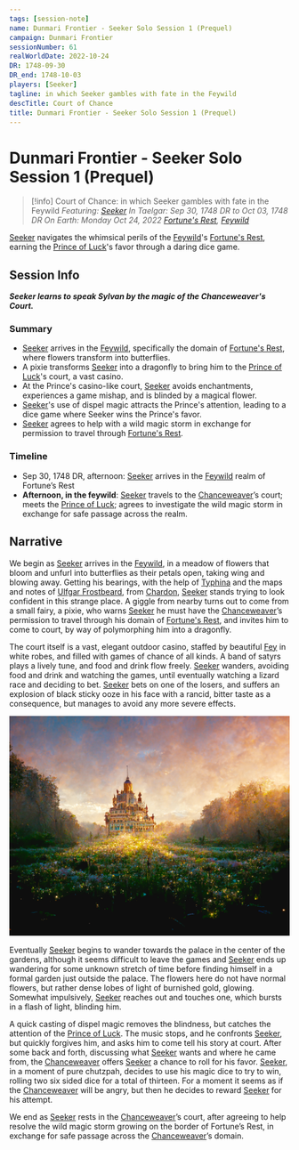 ```yaml
---
tags: [session-note]
name: Dunmari Frontier - Seeker Solo Session 1 (Prequel)
campaign: Dunmari Frontier
sessionNumber: 61
realWorldDate: 2022-10-24
DR: 1748-09-30
DR_end: 1748-10-03
players: [Seeker]
tagline: in which Seeker gambles with fate in the Feywild
descTitle: Court of Chance
title: Dunmari Frontier - Seeker Solo Session 1 (Prequel)
---
```

# Dunmari Frontier - Seeker Solo Session 1 (Prequel)

>[!info] Court of Chance: in which Seeker gambles with fate in the Feywild
> *Featuring: [Seeker](<../../../people/pcs/dunmar-fellowship/seeker.md>)*
> *In Taelgar: Sep 30, 1748 DR to Oct 03, 1748 DR*
> *On Earth: Monday Oct 24, 2022*
> *[Fortune's Rest](<../../../cosmology/multiverse/echo-realms/feywild/fortune-s-rest.md>), [Feywild](<../../../cosmology/multiverse/echo-realms/feywild/feywild.md>)*

[Seeker](<../../../people/pcs/dunmar-fellowship/seeker.md>) navigates the whimsical perils of the [Feywild](<../../../cosmology/multiverse/echo-realms/feywild/feywild.md>)'s [Fortune's Rest](<../../../cosmology/multiverse/echo-realms/feywild/fortune-s-rest.md>), earning the [Prince of Luck](<../../../people/extraplanar-powers/prince-of-luck.md>)'s favor through a daring dice game.
## Session Info

***Seeker learns to speak Sylvan by the magic of the Chanceweaver's Court.***
### Summary
- [Seeker](<../../../people/pcs/dunmar-fellowship/seeker.md>) arrives in the [Feywild](<../../../cosmology/multiverse/echo-realms/feywild/feywild.md>), specifically the domain of [Fortune's Rest](<../../../cosmology/multiverse/echo-realms/feywild/fortune-s-rest.md>), where flowers transform into butterflies.
- A pixie transforms [Seeker](<../../../people/pcs/dunmar-fellowship/seeker.md>) into a dragonfly to bring him to the [Prince of Luck](<../../../people/extraplanar-powers/prince-of-luck.md>)'s court, a vast casino.
- At the Prince's casino-like court, [Seeker](<../../../people/pcs/dunmar-fellowship/seeker.md>) avoids enchantments, experiences a game mishap, and is blinded by a magical flower.
- [Seeker](<../../../people/pcs/dunmar-fellowship/seeker.md>)'s use of dispel magic attracts the Prince's attention, leading to a dice game where Seeker wins the Prince's favor.
- [Seeker](<../../../people/pcs/dunmar-fellowship/seeker.md>) agrees to help with a wild magic storm in exchange for permission to travel through [Fortune's Rest](<../../../cosmology/multiverse/echo-realms/feywild/fortune-s-rest.md>).
### Timeline
- Sep 30, 1748 DR, afternoon:  [Seeker](<../../../people/pcs/dunmar-fellowship/seeker.md>) arrives in the [Feywild](<../../../cosmology/multiverse/echo-realms/feywild/feywild.md>) realm of Fortune’s Rest
- **Afternoon, in the feywild**: [Seeker](<../../../people/pcs/dunmar-fellowship/seeker.md>) travels to the [Chanceweaver](<../../../people/extraplanar-powers/prince-of-luck.md>)’s court; meets the [Prince of Luck](<../../../people/extraplanar-powers/prince-of-luck.md>); agrees to investigate the wild magic storm in exchange for safe passage across the realm.


## Narrative
We begin as [Seeker](<../../../people/pcs/dunmar-fellowship/seeker.md>) arrives in the [Feywild](<../../../cosmology/multiverse/echo-realms/feywild/feywild.md>), in a meadow of flowers that bloom and unfurl into butterflies as their petals open, taking wing and blowing away. Getting his bearings, with the help of [Typhina](<../../../people/fey/typhina.md>) and the maps and notes of [Ulfgar Frostbeard](<../../../people/dwarves/ulfgar-frostbeard.md>), from [Chardon](<../../../gazetteer/west-coast/chardonian-empire/chardon/chardon.md>), [Seeker](<../../../people/pcs/dunmar-fellowship/seeker.md>) stands trying to look confident in this strange place. A giggle from nearby turns out to come from a small fairy, a pixie, who warns [Seeker](<../../../people/pcs/dunmar-fellowship/seeker.md>) he must have the [Chanceweaver](<../../../people/extraplanar-powers/prince-of-luck.md>)’s permission to travel through his domain of [Fortune's Rest](<../../../cosmology/multiverse/echo-realms/feywild/fortune-s-rest.md>), and invites him to come to court, by way of polymorphing him into a dragonfly. 

The court itself is a vast, elegant outdoor casino, staffed by beautiful [Fey](<../../../species/children-of-the-riving/fey/fey.md>) in white robes, and filled with games of chance of all kinds. A band of satyrs plays a lively tune, and food and drink flow freely. [Seeker](<../../../people/pcs/dunmar-fellowship/seeker.md>) wanders, avoiding food and drink and watching the games, until eventually watching a lizard race and deciding to bet. [Seeker](<../../../people/pcs/dunmar-fellowship/seeker.md>) bets on one of the losers, and suffers an explosion of black sticky ooze in his face with a rancid, bitter taste as a consequence, but manages to avoid any more severe effects. 

![Prince of Luck Court](../../../assets/prince-of-luck-court.png)

Eventually [Seeker](<../../../people/pcs/dunmar-fellowship/seeker.md>) begins to wander towards the palace in the center of the gardens, although it seems difficult to leave the games and [Seeker](<../../../people/pcs/dunmar-fellowship/seeker.md>) ends up wandering for some unknown stretch of time before finding himself in a formal garden just outside the palace. The flowers here do not have normal flowers, but rather dense lobes of light of burnished gold, glowing. Somewhat impulsively, [Seeker](<../../../people/pcs/dunmar-fellowship/seeker.md>) reaches out and touches one, which bursts in a flash of light, blinding him.

A quick casting of dispel magic removes the blindness, but catches the attention of the [Prince of Luck](<../../../people/extraplanar-powers/prince-of-luck.md>). The music stops, and he confronts [Seeker](<../../../people/pcs/dunmar-fellowship/seeker.md>), but quickly forgives him, and asks him to come tell his story at court. After some back and forth, discussing what [Seeker](<../../../people/pcs/dunmar-fellowship/seeker.md>) wants and where he came from, the [Chanceweaver](<../../../people/extraplanar-powers/prince-of-luck.md>) offers [Seeker](<../../../people/pcs/dunmar-fellowship/seeker.md>) a chance to roll for his favor. [Seeker](<../../../people/pcs/dunmar-fellowship/seeker.md>), in a moment of pure chutzpah, decides to use his magic dice to try to win, rolling two six sided dice for a total of thirteen. For a moment it seems as if the [Chanceweaver](<../../../people/extraplanar-powers/prince-of-luck.md>) will be angry, but then he decides to reward [Seeker](<../../../people/pcs/dunmar-fellowship/seeker.md>) for his attempt. 

We end as [Seeker](<../../../people/pcs/dunmar-fellowship/seeker.md>) rests in the [Chanceweaver](<../../../people/extraplanar-powers/prince-of-luck.md>)’s court, after agreeing to help resolve the wild magic storm growing on the border of Fortune’s Rest, in exchange for safe passage across the [Chanceweaver](<../../../people/extraplanar-powers/prince-of-luck.md>)’s domain. 
